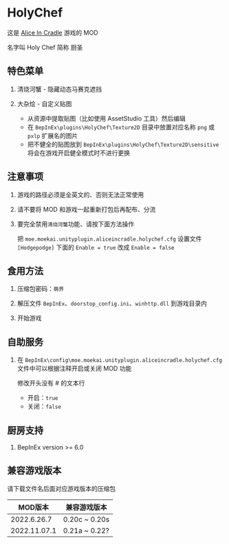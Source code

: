 # HolyChef

这是 <a href="https://fantia.jp/fanclubs/24531" target="_blank">Alice In Cradle</a> 游戏的 MOD

名字叫 Holy Chef 简称 厨圣


## 特色菜单

1. 清烧河蟹 - 隐藏动态马赛克遮挡

2. 大杂烩 - 自定义贴图
	+ 从资源中提取贴图（比如使用 AssetStudio 工具）然后编辑
	+ 在 `BepInEx\plugins\HolyChef\Texture2D` 目录中放置对应名称 `png` 或 `pxlp` 扩展名的图片
	+ 把不健全的贴图放到 `BepInEx\plugins\HolyChef\Texture2D\sensitive` 将会在游戏开启健全模式时不进行更换


## 注意事项

1. 游戏的路径必须是全英文的、否则无法正常使用

2. 请不要将 MOD 和游戏一起重新打包后再配布、分流

3. 要完全禁用`清烧河蟹`功能、请按下面方法操作

	把 `moe.moekai.unityplugin.aliceincradle.holychef.cfg` 设置文件 `[Hodgepodge]` 下面的 `Enable = true` 改成 `Enable = false`


## 食用方法

1. 压缩包密码：`萌界`

2. 解压文件 `BepInEx`、`doorstop_config.ini`、`winhttp.dll` 到游戏目录内

3. 开始游戏


## 自助服务

1. 在 `BepInEx\config\moe.moekai.unityplugin.aliceincradle.holychef.cfg` 文件中可以根据注释开启或关闭 MOD 功能

	修改开头没有 # 的文本行
	
	+ 开启：`true`
	+ 关闭：`false`


## 厨房支持

1. BepInEx version >= 6.0


## 兼容游戏版本

请下载文件名后面对应游戏版本的压缩包

MOD版本 | 兼容游戏版本
| ------------ | ------------ |
| 2022.6.26.7 | 0.20c ~ 0.20s |
| 2022.11.07.1 | 0.21a ~ 0.22? |
